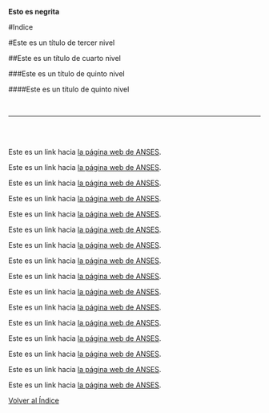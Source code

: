 **Esto es negrita**

#Indice

#Este es un título de tercer nivel

##Este es un título de cuarto nivel

###Este es un título de quinto nivel

####Este es un título de quinto nivel

<br>

___

<br>

<br>

Este es un link hacia [la página web de ANSES](https://www.anses.gob.ar/).


Este es un link hacia [la página web de ANSES](blank:#https://www.anses.gob.ar/).


Este es un link hacia [la página web de ANSES](https://www.anses.gob.ar/).


Este es un link hacia [la página web de ANSES](blank:#https://www.anses.gob.ar/).


Este es un link hacia [la página web de ANSES](https://www.anses.gob.ar/).


Este es un link hacia [la página web de ANSES](blank:#https://www.anses.gob.ar/).


Este es un link hacia [la página web de ANSES](https://www.anses.gob.ar/).


Este es un link hacia [la página web de ANSES](blank:#https://www.anses.gob.ar/).


Este es un link hacia [la página web de ANSES](https://www.anses.gob.ar/).


Este es un link hacia [la página web de ANSES](blank:#https://www.anses.gob.ar/).


Este es un link hacia [la página web de ANSES](https://www.anses.gob.ar/).


Este es un link hacia [la página web de ANSES](blank:#https://www.anses.gob.ar/).


Este es un link hacia [la página web de ANSES](https://www.anses.gob.ar/).


Este es un link hacia [la página web de ANSES](blank:#https://www.anses.gob.ar/).


Este es un link hacia [la página web de ANSES](https://www.anses.gob.ar/).


Este es un link hacia [la página web de ANSES](blank:#https://www.anses.gob.ar/).


[Volver al Índice](#Indice)
